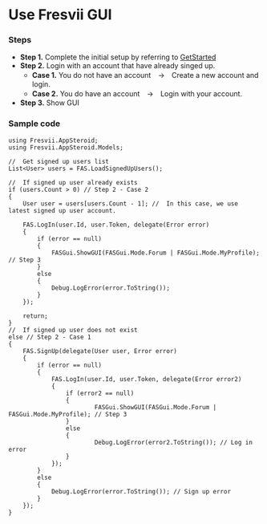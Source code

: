 # Use Fresvii GUI

### Steps

- **Step 1.** Complete the initial setup by referring to [GetStarted](./3_GetStarted.md)
- **Step 2.** Login with an account that have already singed up.
  - **Case 1.** You do not have an account　→　Create a new account and login.
  - **Case 2.** You do have an account　→　Login with your account.
- **Step 3.** Show GUI

### Sample code

```
using Fresvii.AppSteroid;
using Fresvii.AppSteroid.Models;
```

    //  Get signed up users list
    List<User> users = FAS.LoadSignedUpUsers();

    //  If signed up user already exists
    if (users.Count > 0) // Step 2 - Case 2
    {
        User user = users[users.Count - 1]; //  In this case, we use latest signed up user account.

        FAS.LogIn(user.Id, user.Token, delegate(Error error)
        {
            if (error == null)
            {
                FASGui.ShowGUI(FASGui.Mode.Forum | FASGui.Mode.MyProfile); // Step 3
            }
            else
            {
                Debug.LogError(error.ToString());
            }
        });

        return;
    }
    //  If signed up user does not exist
    else // Step 2 - Case 1
    {
        FAS.SignUp(delegate(User user, Error error)
        {
            if (error == null)
            {
                FAS.LogIn(user.Id, user.Token, delegate(Error error2)
                {
                    if (error2 == null)
                    {
                            FASGui.ShowGUI(FASGui.Mode.Forum | FASGui.Mode.MyProfile); // Step 3
                    }
                    else
                    {
                            Debug.LogError(error2.ToString()); // Log in error
                    }
                });
            }
            else
            {
                Debug.LogError(error.ToString()); // Sign up error
            }
        });
    }
